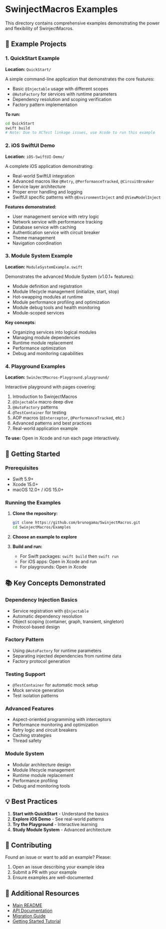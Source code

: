 # SwinjectMacros Examples

This directory contains comprehensive examples demonstrating the power and flexibility of SwinjectMacros.

## 📁 Example Projects

### 1. QuickStart Example
**Location:** `QuickStart/`

A simple command-line application that demonstrates the core features:
- Basic `@Injectable` usage with different scopes
- `@AutoFactory` for services with runtime parameters
- Dependency resolution and scoping verification
- Factory pattern implementation

**To run:**
```bash
cd QuickStart
swift build
# Note: Due to XCTest linkage issues, use Xcode to run this example
```

### 2. iOS SwiftUI Demo
**Location:** `iOS-SwiftUI-Demo/`

A complete iOS application demonstrating:
- Real-world SwiftUI integration
- Advanced macros like `@Retry`, `@PerformanceTracked`, `@CircuitBreaker`
- Service layer architecture
- Proper error handling and logging
- SwiftUI specific patterns with `@EnvironmentInject` and `@ViewModelInject`

**Features demonstrated:**
- User management service with retry logic
- Network service with performance tracking
- Database service with caching
- Authentication service with circuit breaker
- Theme management
- Navigation coordination

### 3. Module System Example
**Location:** `ModuleSystemExample.swift`

Demonstrates the advanced Module System (v1.0.1+ features):
- Module definition and registration
- Module lifecycle management (initialize, start, stop)
- Hot-swapping modules at runtime
- Module performance profiling and optimization
- Module debug tools and health monitoring
- Module-scoped services

**Key concepts:**
- Organizing services into logical modules
- Managing module dependencies
- Runtime module replacement
- Performance optimization
- Debug and monitoring capabilities

### 4. Playground Examples
**Location:** `SwinJectMacros-Playground.playground/`

Interactive playground with pages covering:
1. Introduction to SwinjectMacros
2. `@Injectable` macro deep dive
3. `@AutoFactory` patterns
4. `@TestContainer` for testing
5. AOP macros (`@Interceptor`, `@PerformanceTracked`, etc.)
6. Advanced patterns and best practices
7. Real-world application example

**To use:**
Open in Xcode and run each page interactively.

## 🚀 Getting Started

### Prerequisites
- Swift 5.9+
- Xcode 15.0+
- macOS 12.0+ / iOS 15.0+

### Running the Examples

1. **Clone the repository:**
   ```bash
   git clone https://github.com/brunogama/SwinjectMacros.git
   cd SwinjectMacros/Examples
   ```

2. **Choose an example to explore**

3. **Build and run:**
   - For Swift packages: `swift build` then `swift run`
   - For iOS apps: Open in Xcode and run
   - For playgrounds: Open in Xcode

## 📚 Key Concepts Demonstrated

### Dependency Injection Basics
- Service registration with `@Injectable`
- Automatic dependency resolution
- Object scoping (container, graph, transient, singleton)
- Protocol-based design

### Factory Pattern
- Using `@AutoFactory` for runtime parameters
- Separating injected dependencies from runtime data
- Factory protocol generation

### Testing Support
- `@TestContainer` for automatic mock setup
- Mock service generation
- Test isolation patterns

### Advanced Features
- Aspect-oriented programming with interceptors
- Performance monitoring and optimization
- Retry logic and circuit breakers
- Caching strategies
- Thread safety

### Module System
- Modular architecture design
- Module lifecycle management
- Runtime module replacement
- Performance profiling
- Debug and monitoring tools

## 💡 Best Practices

1. **Start with QuickStart** - Understand the basics
2. **Explore iOS Demo** - See real-world patterns
3. **Try the Playground** - Interactive learning
4. **Study Module System** - Advanced architecture

## 🤝 Contributing

Found an issue or want to add an example? Please:
1. Open an issue describing your example idea
2. Submit a PR with your example
3. Ensure examples are well-documented

## 📖 Additional Resources

- [Main README](../README.md)
- [API Documentation](../Documentation.docc/)
- [Migration Guide](../MIGRATION.md)
- [Getting Started Tutorial](GettingStarted.md)
